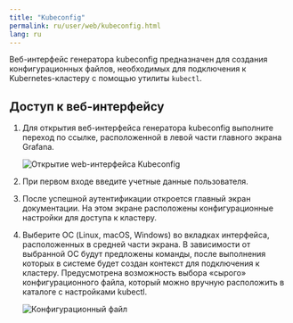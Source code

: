 ```yaml
---
title: "Kubeconfig"
permalink: ru/user/web/kubeconfig.html
lang: ru
---
```


Веб-интерфейс генератора kubeconfig предназначен для создания конфигурационных файлов, необходимых для подключения к Kubernetes-кластеру с помощью утилиты `kubectl`.

## Доступ к веб-интерфейсу

1. Для открытия веб-интерфейса генератора kubeconfig выполните переход по ссылке, расположенной в левой части главного экрана Grafana.

    ![Открытие web-интерфейса Kubeconfig](../images/kubeconfig/kubeconfig.png)

1. При первом входе введите учетные данные пользователя.
1. После успешной аутентификации откроется главный экран документации. На этом экране расположены конфигурационные настройки для доступа к кластеру.
1. Выберите ОС (Linux, macOS, Windows) во вкладках интерфейса, расположенных в средней части экрана. В зависимости от выбранной ОС будут предложены команды, после выполнения которых в системе будет создан контекст для подключения к кластеру. Предусмотрена возможность выбора «сырого» конфигурационного файла, который можно вручную расположить в каталоге с настройками kubectl.

    ![Конфигурационный файл](../images/kubeconfig/kubeconfig-config.png)
